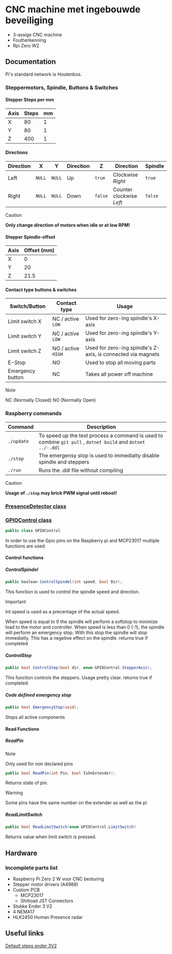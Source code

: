 # CNC machine met ingebouwde beveiliging

- 3-assige CNC machine
- Foutherkenning
- Rpi Zero W2

## Documentation

Pi's standard network is Houtenbos.

### Steppermotors, Spindle, Buttons & Switches

#### Stepper Steps per mm

| Axis | Steps | mm |
| ---- | ----- | -- |
| X | 80 | 1 |
| Y | 80 | 1 |
| Z | 400 | 1 |

#### Directions

| Direction| X | Y | Direction | Z | Direction | Spindle |
| -------- | - | - | --------- | - | --------- | ------- |
| Left | `NULL` | `NULL` | Up |  `true` | Clockwise *Right* | `true` |
| Right | `NULL` | `NULL` | Down | `false` | Counter clockwise *Left* | `false` |

> [!CAUTION]
> **Only change direction of motors when idle or at low RPM!**

#### Stepper Spindle-offset

| Axis | Offset (mm) |
| ---- | ----------- |
| X | 0 |
| Y | 20 |
| Z | 21.5 |

#### Contact type buttons & switches

| Switch/Button | Contact type | Usage |
| ------------- | ------------ | ----- |
| Limit switch X | NC / active `LOW` | Used for zero-ing spindle's X-axis |
| Limit switch Y | NC / active `LOW`| Used for zero-ing spindle's Y-axis |
| Limit switch Z | NO / active `HIGH`| Used for zero-ing spindle's Z-axis, is connected via magnets |
| E-Stop | NO | Used to stop all moving parts |
| Emergency button| NC | Takes all power off machine |

>[!NOTE]
> NC (Normally Closed) NO (Normally Open)

### Raspberry commands

| Command   | Description |
| --------- | ----------- |
| `./update` | To speed up the test process a command is used to combine ``` git pull ``` , ``` dotnet build ``` and ``` dotnet ../-.ddl ``` |
| `./stop` | The emergensy stop is used to immedialty disable spindle and steppers |
| `./run`| Runs the .ddl file without compiling |

> [!CAUTION]
> **Usage of `./stop` may brick PWM signal until reboot!**

### [PresenceDetector class](Code/CNC_Interpreter_V2/PresenceDetector.cs)

### [GPIOControl class](Code/CNC_Interpreter_V2/GPIOControl.cs)

```C#
public class GPIOControl
```

In order to use the Gpio pins on the Raspberry pi and MCP23017 multiple functions are used

#### Control functions

##### ControlSpindel

```C#
public boolean ControlSpindel(int speed, bool Dir);
```

This function is used to control the spindle speed and direction.

> [!IMPORTANT]
> Int speed is used as a precentage of the actual speed.

When speed is equal to 0 the spindle will perform a softstop to minimize load to the motor and controller.
When speed is less than 0 (-1), the spindle will perform an emergency stop. With this stop the spindle will stop immediatly. This has a negetive effect on the spindle.
returns true if completed

##### ControlStep

```C#
public bool ControlStep(bool dir, enum GPIOControl.StepperAxis);
```

This function controls the steppers. Usage pretty clear.
returns true if completed

##### Code defined emergency stop

```C#
public bool EmergencyStop(void);
```

Stops all active components

#### Read Functions

##### ReadPin

> [!NOTE]
> Only used for non declared pins

```C#
public bool ReadPin(int Pin, bool IsOnExtender);
```

Returns state of pin.

> [!WARNING]
> Some pins have the same number on the extender as well as the pi

##### ReadLimitSwitch

```C#
public bool ReadLimitSwitch(enum GPIOControl.LimitSwitch)
```

Returns value when limit switch is pressed.

## Hardware

### Incomplete parts list

- Raspberry Pi Zero 2 W voor CNC besturing
- Stepper motor drivers (A4988)
- Custom PCB
  - MCP23017
  - Shitload JST Connectors
- Stukke Ender 3 V2
- 4 NEMA17
- HLK2450 Human Presence radar

## Useful links

[Default steps ender 3V2](https://www.reddit.com/r/ender3/comments/glbx8b/what_are_the_default_steps_per_mm_on_the_ender_3/)
